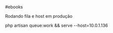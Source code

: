 #ebooks
<p>Rodando fila e host em produção</p>
<p>php artisan queue:work && serve --host=10.0.1.136</p>